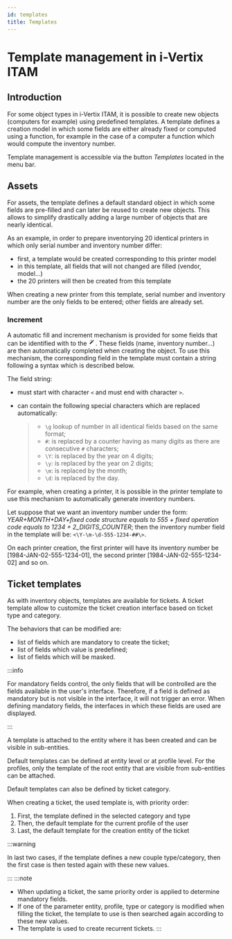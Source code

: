 ```yaml
---
id: templates
title: Templates
---
```


# Template management in i-Vertix ITAM

## Introduction

For some object types in i-Vertix ITAM, it is possible to create new objects
(computers for example) using predefined templates. A template defines a
creation model in which some fields are either already fixed or computed
using a function, for example in the case of a computer a function which
would compute the inventory number.

Template management is accessible via the button *Templates* located in
the menu bar.

## Assets

For assets, the template defines a default standard object in which some
fields are pre-filled and can later be reused to create new objects.
This allows to simplify drastically adding a large number of objects
that are nearly identical.

As an example, in order to prepare inventorying 20 identical printers in
which only serial number and inventory number differ:

- first, a template would be created corresponding to this printer model
- in this template, all fields that will not changed are filled (vendor,
  model...)
- the 20 printers will then be created from this template

When creating a new printer from this template, serial number and
inventory number are the only fields to be entered; other fields are
already set.

### Increment

A automatic fill and increment mechanism is provided for some fields
that can be identified with to the
![autofill marker](../../assets/modules/overview/images/autofill_mark.png). These fields (name,
inventory number...) are then automatically completed when creating the
object. To use this mechanism, the corresponding field in the template
must contain a string following a syntax which is described below.

The field string:

- must start with character `<` and must end with character `>`.

- can contain the following special characters which are replaced
  automatically:

  > - `\g` lookup of number in all identical fields based on the same
  >   format;
  > - `#`: is replaced by a counter having as many digits as there are
  >   consecutive `#` characters;
  > - `\Y`: is replaced by the year on 4 digits;
  > - `\y`: is replaced by the year on 2 digits;
  > - `\m`: is replaced by the month;
  > - `\d`: is replaced by the day.

For example, when creating a printer, it is possible in the printer
template to use this mechanism to automatically generate inventory
numbers.

Let suppose that we want an inventory number under the form:
*YEAR+MONTH+DAY+fixed code structure equals to 555 + fixed operation
code equals to 1234 + 2_DIGITS_COUNTER*; then the inventory
number field in the template will be: `<\Y-\m-\d-555-1234-##\>`.

On each printer creation, the first printer will have its inventory
number be [1984-JAN-02-555-1234-01], the second printer
[1984-JAN-02-555-1234-02] and so on.

## Ticket templates

As with inventory objects, templates are available for tickets. A ticket
template allow to customize the ticket creation interface based on
ticket type and category.

The behaviors that can be modified are:

- list of fields which are mandatory to create the ticket;
- list of fields which value is predefined;
- list of fields which will be masked.

:::info

For mandatory fields control, the only fields that will be controlled
are the fields available in the user's interface. Therefore, if a
field is defined as mandatory but is not visible in the interface, it
will not trigger an error. When defining mandatory fields, the
interfaces in which these fields are used are displayed.

:::

A template is attached to the entity where it has been created and can
be visible in sub-entities.

Default templates can be defined at entity level or at profile level.
For the profiles, only the template of the root entity that are visible
from sub-entities can be attached.

Default templates can also be defined by ticket category.

When creating a ticket, the used template is, with priority order:

1.  First, the template defined in the selected category and type
2.  Then, the default template for the current profile of the user
3.  Last, the default template for the creation entity of the ticket

:::warning

In last two cases, if the template defines a new couple type/category,
then the first case is then tested again with these new values.

:::
:::note

- When updating a ticket, the same priority order is applied to
  determine mandatory fields.
- If one of the parameter entity, profile, type or category is modified
  when filling the ticket, the template to use is then searched again
  according to these new values.
- The template is used to create recurrent tickets.
:::
